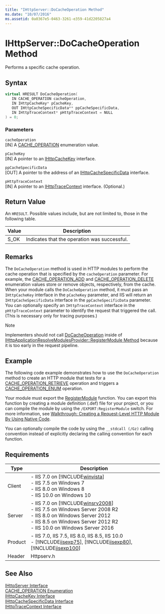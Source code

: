 ```yaml
---
title: "IHttpServer::DoCacheOperation Method"
ms.date: "10/07/2016"
ms.assetid: 0a0367e5-0463-3261-e359-41d2205827a4
---
```

# IHttpServer::DoCacheOperation Method
Performs a specific cache operation.  
  
## Syntax  
  
```cpp  
virtual HRESULT DoCacheOperation(  
   IN CACHE_OPERATION cacheOperation,  
   IN IHttpCacheKey* pCacheKey,  
   OUT IHttpCacheSpecificData** ppCacheSpecificData,  
   IN IHttpTraceContext* pHttpTraceContext = NULL  
) = 0;  
```  
  
### Parameters  
 `cacheOperation`  
 [IN] A [CACHE_OPERATION](../../web-development-reference\native-code-api-reference/cache-operation-enumeration.md) enumeration value.  
  
 `pCacheKey`  
 [IN] A pointer to an [IHttpCacheKey](../../web-development-reference\native-code-api-reference/ihttpcachekey-interface.md) interface.  
  
 `ppCacheSpecificData`  
 [OUT] A pointer to the address of an [IHttpCacheSpecificData](../../web-development-reference\native-code-api-reference/ihttpcachespecificdata-interface.md) interface.  
  
 `pHttpTraceContext`  
 [IN] A pointer to an [IHttpTraceContext](../../web-development-reference\native-code-api-reference/ihttptracecontext-interface.md) interface. (Optional.)  
  
## Return Value  
 An `HRESULT`. Possible values include, but are not limited to, those in the following table.  
  
|Value|Description|  
|-----------|-----------------|  
|S_OK|Indicates that the operation was successful.|  
  
## Remarks  
 The `DoCacheOperation` method is used in HTTP modules to perform the cache operation that is specified by the `cacheOperation` parameter. For example, the [CACHE_OPERATION_ADD](../../web-development-reference\native-code-api-reference/cache-operation-enumeration.md) and [CACHE_OPERATION_DELETE](../../web-development-reference\native-code-api-reference/cache-operation-enumeration.md) enumeration values store or remove objects, respectively, from the cache. When your module calls the `DoCacheOperation` method, it must pass an `IHttpCacheKey` interface in the `pCacheKey` parameter, and IIS will return an `IHttpCacheSpecificData` interface in the `ppCacheSpecificData` parameter. You can optionally specify an `IHttpTraceContext` interface in the `pHttpTraceContext` parameter to identify the request that triggered the call. (This is necessary only for tracing purposes.)  
  
> [!NOTE]
>  Implementers should not call [DoCacheOperation](../../web-development-reference\native-code-api-reference/ihttpserver-docacheoperation-method.md) inside of [IHttpApplicationResolveModulesProvider::RegisterModule Method](../../web-development-reference\native-code-api-reference/ihttpapplicationresolvemodulesprovider-registermodule-method.md) because it is too early in the request pipeline.  
  
## Example  
 The following code example demonstrates how to use the `DoCacheOperation` method to create an HTTP module that tests for a [CACHE_OPERATION_RETRIEVE](../../web-development-reference\native-code-api-reference/cache-operation-enumeration.md) operation and triggers a [CACHE_OPERATION_ENUM](../../web-development-reference\native-code-api-reference/cache-operation-enumeration.md) operation.  
  
<!-- TODO: review snippet reference  [!CODE [IHttpServerDoCacheOperation#1](IHttpServerDoCacheOperation#1)]  -->  
  
 Your module must export the [RegisterModule](../../web-development-reference\native-code-api-reference/pfn-registermodule-function.md) function. You can export this function by creating a module definition (.def) file for your project, or you can compile the module by using the `/EXPORT:RegisterModule` switch. For more information, see [Walkthrough: Creating a Request-Level HTTP Module By Using Native Code](../../web-development-reference\native-code-development-overview\walkthrough-creating-a-request-level-http-module-by-using-native-code.md).  
  
 You can optionally compile the code by using the `__stdcall (/Gz)` calling convention instead of explicitly declaring the calling convention for each function.  
  
## Requirements  
  
|Type|Description|  
|----------|-----------------|  
|Client|-   IIS 7.0 on [!INCLUDE[winvista](../../wmi-provider/includes/winvista-md.md)]<br />-   IIS 7.5 on Windows 7<br />-   IIS 8.0 on Windows 8<br />-   IIS 10.0 on Windows 10|  
|Server|-   IIS 7.0 on [!INCLUDE[winsrv2008](../../wmi-provider/includes/winsrv2008-md.md)]<br />-   IIS 7.5 on Windows Server 2008 R2<br />-   IIS 8.0 on Windows Server 2012<br />-   IIS 8.5 on Windows Server 2012 R2<br />-   IIS 10.0 on Windows Server 2016|  
|Product|-   IIS 7.0, IIS 7.5, IIS 8.0, IIS 8.5, IIS 10.0<br />-   [!INCLUDE[iisexp75](../../web-development-reference/native-code-api-reference/includes/iisexp75-md.md)], [!INCLUDE[iisexp80](../../web-development-reference/native-code-api-reference/includes/iisexp80-md.md)], [!INCLUDE[iisexp100](../../web-development-reference/native-code-api-reference/includes/iisexp100-md.md)]|  
|Header|Httpserv.h|  
  
## See Also  
 [IHttpServer Interface](../../web-development-reference\native-code-api-reference/ihttpserver-interface.md)   
 [CACHE_OPERATION Enumeration](../../web-development-reference\native-code-api-reference/cache-operation-enumeration.md)   
 [IHttpCacheKey Interface](../../web-development-reference\native-code-api-reference/ihttpcachekey-interface.md)   
 [IHttpCacheSpecificData Interface](../../web-development-reference\native-code-api-reference/ihttpcachespecificdata-interface.md)   
 [IHttpTraceContext Interface](../../web-development-reference\native-code-api-reference/ihttptracecontext-interface.md)